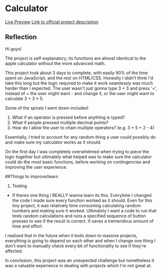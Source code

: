 # Calculator
[Live Preview](https://jod-nhk.github.io/calculator/calculator.html)
[Link to official project description](https://www.theodinproject.com/courses/foundations/lessons/calculator)

## Reflection
Hi guys!

The project is self-explanatory, its functions are almost identical to the apple calculator without the
more advanced math.

This project took about 3 days to complete, with easily 90% of the time spent on JavaScript, and the rest on
HTML/CSS. Honestly I didn't think I'd take this long but the logic required to make it work seamlessly was
much harder than I expected. The user wasn't just gonna type 3 + 3 and press '=', instead of + the user might
want - and change it, or the user might want to calculate 3 + 3 * 5.

Some of the spirals I went down included:

1. What if an operator is pressed before anything is typed?
2. What if people pressed multiple decimal points?
3. How do I allow the user to chain multiple operators? (e.g. 3 * 5 + 2 - 4)

Essentially, I tried to account for any random thing a user could possibly do and make sure my calculator
works as it should.

On the first day I was completely overwhelmed when trying to piece the logic together but ultimately what
helped was to make sure the calculator could do the most basic functions, before working on contingencies
and improving the user experience.

##Things to improve/learn
1. Testing
- If theres one thing I REALLY wanna learn its this. Everytime I changed the code I made sure every function
worked as it should. Even for this tiny project, it was relatively time consuming calculating random numbers
and making sure it worked. Ultimately I want a code to run that tests random calculations and runs a specified
sequence of button presses to see if the result is correct. It saves a tremendous amount of time and effort.

I realised that in the future when it boils down to massive projects, everything is going to depend on each
other and when I change one thing I don't want to manually check every bit of functionality to see if they're
affected.

In conclusion, this project was an unexpected challenge but nonetheless it was a valuable experience in dealing
with projects which I'm not great at.
